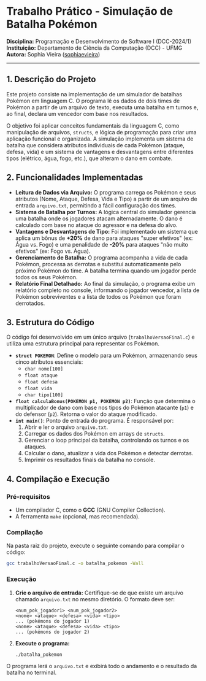 # Trabalho Prático - Simulação de Batalha Pokémon

**Disciplina:** Programação e Desenvolvimento de Software I (DCC-2024/1)  
**Instituição:** Departamento de Ciência da Computação (DCC) - UFMG  
**Autora:** Sophia Vieira ([sophiaevieira](https://github.com/sophiaevieira))

---

## 1. Descrição do Projeto

Este projeto consiste na implementação de um simulador de batalhas Pokémon em linguagem C. O programa lê os dados de dois times de Pokémon a partir de um arquivo de texto, executa uma batalha em turnos e, ao final, declara um vencedor com base nos resultados.

O objetivo foi aplicar conceitos fundamentais da linguagem C, como manipulação de arquivos, `structs`, e lógica de programação para criar uma aplicação funcional e organizada. A simulação implementa um sistema de batalha que considera atributos individuais de cada Pokémon (ataque, defesa, vida) e um sistema de vantagens e desvantagens entre diferentes tipos (elétrico, água, fogo, etc.), que alteram o dano em combate.

## 2. Funcionalidades Implementadas

* **Leitura de Dados via Arquivo:** O programa carrega os Pokémon e seus atributos (Nome, Ataque, Defesa, Vida e Tipo) a partir de um arquivo de entrada `arquivo.txt`, permitindo a fácil configuração dos times.
* **Sistema de Batalha por Turnos:** A lógica central do simulador gerencia uma batalha onde os jogadores atacam alternadamente. O dano é calculado com base no ataque do agressor e na defesa do alvo.
* **Vantagens e Desvantagens de Tipo:** Foi implementado um sistema que aplica um bônus de **+20%** de dano para ataques "super efetivos" (ex: Água vs. Fogo) e uma penalidade de **-20%** para ataques "não muito efetivos" (ex: Fogo vs. Água).
* **Gerenciamento de Batalha:** O programa acompanha a vida de cada Pokémon, processa as derrotas e substitui automaticamente pelo próximo Pokémon do time. A batalha termina quando um jogador perde todos os seus Pokémon.
* **Relatório Final Detalhado:** Ao final da simulação, o programa exibe um relatório completo no console, informando o jogador vencedor, a lista de Pokémon sobreviventes e a lista de todos os Pokémon que foram derrotados.

## 3. Estrutura do Código

O código foi desenvolvido em um único arquivo (`trabalhoVersaoFinal.c`) e utiliza uma estrutura principal para representar os Pokémon.

* **`struct POKEMON`**: Define o modelo para um Pokémon, armazenando seus cinco atributos essenciais:
    * `char nome[100]`
    * `float ataque`
    * `float defesa`
    * `float vida`
    * `char tipo[100]`
* **`float calculaBonus(POKEMON p1, POKEMON p2)`**: Função que determina o multiplicador de dano com base nos tipos do Pokémon atacante (`p1`) e do defensor (`p2`). Retorna o valor do ataque modificado.
* **`int main()`**: Ponto de entrada do programa. É responsável por:
    1.  Abrir e ler o arquivo `arquivo.txt`.
    2.  Carregar os dados dos Pokémon em arrays de `structs`.
    3.  Gerenciar o loop principal da batalha, controlando os turnos e os ataques.
    4.  Calcular o dano, atualizar a vida dos Pokémon e detectar derrotas.
    5.  Imprimir os resultados finais da batalha no console.

## 4. Compilação e Execução

### Pré-requisitos

* Um compilador C, como o **GCC** (GNU Compiler Collection).
* A ferramenta `make` (opcional, mas recomendada).

### Compilação

Na pasta raiz do projeto, execute o seguinte comando para compilar o código:

```bash
gcc trabalhoVersaoFinal.c -o batalha_pokemon -Wall
```
### Execução

1.  **Crie o arquivo de entrada:** Certifique-se de que existe um arquivo chamado `arquivo.txt` no mesmo diretório. O formato deve ser:

    ```
    <num_pok_jogador1> <num_pok_jogador2>
    <nome> <ataque> <defesa> <vida> <tipo>
    ... (pokémons do jogador 1)
    <nome> <ataque> <defesa> <vida> <tipo>
    ... (pokémons do jogador 2)
    ```

2.  **Execute o programa:**

    ```bash
    ./batalha_pokemon
    ```

O programa lerá o `arquivo.txt` e exibirá todo o andamento e o resultado da batalha no terminal.

